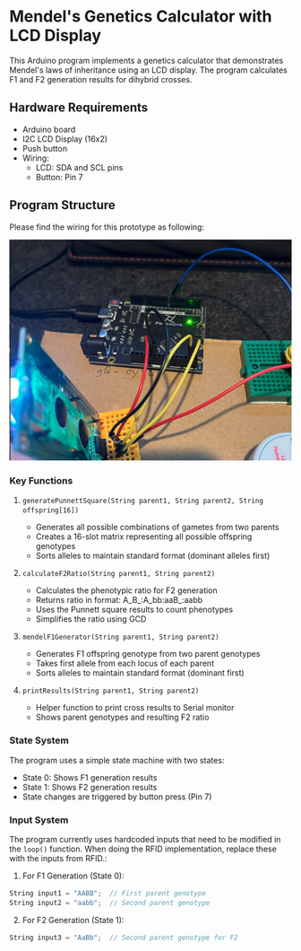 # Mendel's Genetics Calculator with LCD Display

This Arduino program implements a genetics calculator that demonstrates Mendel's laws of inheritance using an LCD display. The program calculates F1 and F2 generation results for dihybrid crosses.

## Hardware Requirements
- Arduino board
- I2C LCD Display (16x2)
- Push button
- Wiring:
  - LCD: SDA and SCL pins
  - Button: Pin 7

## Program Structure

Please find the wiring for this prototype as following:

![Prototype Wiring](/assets/prototype_wiring.png)

### Key Functions

1. `generatePunnettSquare(String parent1, String parent2, String offspring[16])`
   - Generates all possible combinations of gametes from two parents
   - Creates a 16-slot matrix representing all possible offspring genotypes
   - Sorts alleles to maintain standard format (dominant alleles first)

2. `calculateF2Ratio(String parent1, String parent2)`
   - Calculates the phenotypic ratio for F2 generation
   - Returns ratio in format: A_B_:A_bb:aaB_:aabb
   - Uses the Punnett square results to count phenotypes
   - Simplifies the ratio using GCD

3. `mendelF1Generator(String parent1, String parent2)`
   - Generates F1 offspring genotype from two parent genotypes
   - Takes first allele from each locus of each parent
   - Sorts alleles to maintain standard format (dominant first)

4. `printResults(String parent1, String parent2)`
   - Helper function to print cross results to Serial monitor
   - Shows parent genotypes and resulting F2 ratio

### State System
The program uses a simple state machine with two states:
- State 0: Shows F1 generation results
- State 1: Shows F2 generation results
- State changes are triggered by button press (Pin 7)

### Input System
The program currently uses hardcoded inputs that need to be modified in the `loop()` function.
When doing the RFID implementation, replace these with the inputs from RFID.:

1. For F1 Generation (State 0):
```cpp
String input1 = "AABB";  // First parent genotype
String input2 = "aabb";  // Second parent genotype
```

2. For F2 Generation (State 1):
```cpp
String input3 = "AaBb";  // Second parent genotype for F2
```
